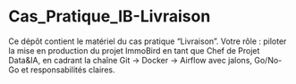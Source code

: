 # Cas_Pratique_IB-Livraison
Ce dépôt contient le matériel du cas pratique “Livraison”. Votre rôle : piloter la mise en production du projet ImmoBird en tant que Chef de Projet Data&amp;IA, en cadrant la chaîne Git → Docker → Airflow avec jalons, Go/No-Go et responsabilités claires.
